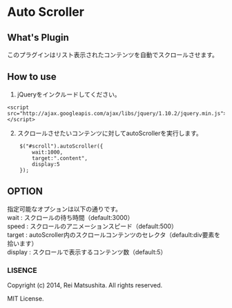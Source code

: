 # Auto Scroller

## What's Plugin
このプラグインはリスト表示されたコンテンツを自動でスクロールさせます。

## How to use

1) jQueryをインクルードしてください。
```
<script src="http://ajax.googleapis.com/ajax/libs/jquery/1.10.2/jquery.min.js"></script>
```

2) スクロールさせたいコンテンツに対してautoScrollerを実行します。  
```
    $("#scroll").autoScroller({    
        wait:1000,    
        target:".content",    
        display:5    
    });    
```

## OPTION

指定可能なオプションは以下の通りです。  
  wait : スクロールの待ち時間（default:3000）  
  speed : スクロールのアニメーションスピード（default:500）  
  target : autoScroller内のスクロールコンテンツのセレクタ（default:div要素を拾います）  
  display : スクロールで表示するコンテンツ数（default:5）  

### LISENCE
Copyright (c) 2014, Rei Matsushita. All rights reserved.

MIT License.

